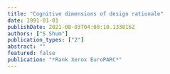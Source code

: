 ```yaml
---
title: "Cognitive dimensions of design rationale"
date: 1991-01-01
publishDate: 2021-08-03T04:08:10.133816Z
authors: ["S Shum"]
publication_types: ["2"]
abstract: ""
featured: false
publication: "*Rank Xerox EuroPARC*"
---
```


